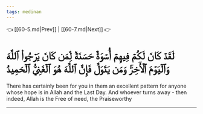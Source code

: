 ```yaml
---
tags: medinan
---
```


👈 [[60-5.md|Prev]] | [[60-7.md|Next]] 👉

# لَقَدۡ كَانَ لَكُمۡ فِيهِمۡ أُسۡوَةٌ حَسَنَةٞ لِّمَن كَانَ يَرۡجُواْ ٱللَّهَ وَٱلۡيَوۡمَ ٱلۡأٓخِرَۚ وَمَن يَتَوَلَّ فَإِنَّ ٱللَّهَ هُوَ ٱلۡغَنِيُّ ٱلۡحَمِيدُ

There has certainly been for you in them an excellent pattern for anyone whose hope is in Allah and the Last Day. And whoever turns away - then indeed, Allah is the Free of need, the Praiseworthy

---

